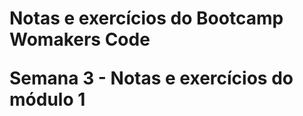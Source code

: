 <h1>Notas e exercícios do Bootcamp Womakers Code


<p>Semana 3 - Notas e exercícios do módulo 1 </p>

